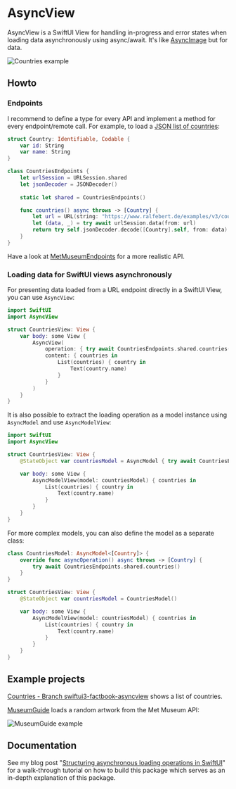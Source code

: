 # AsyncView

AsyncView is a SwiftUI View for handling in-progress and error states when loading data asynchronously using async/await. It's like [AsyncImage](https://developer.apple.com/documentation/swiftui/asyncimage) but for data.

![Countries example](https://cdn.ralfebert.de/asyncview_states-3aba8003.png)

## Howto

### Endpoints

I recommend to define a type for every API and implement a method for every endpoint/remote call. For example, to load a [JSON list of countries](https://www.ralfebert.de/examples/v3/countries.json):

```swift
struct Country: Identifiable, Codable {
    var id: String
    var name: String
}

class CountriesEndpoints {
    let urlSession = URLSession.shared
    let jsonDecoder = JSONDecoder()
    
    static let shared = CountriesEndpoints()

    func countries() async throws -> [Country] {
        let url = URL(string: "https://www.ralfebert.de/examples/v3/countries.json")!
        let (data, _) = try await urlSession.data(from: url)
        return try self.jsonDecoder.decode([Country].self, from: data)
    }
}
```

Have a look at [MetMuseumEndpoints](https://github.com/ralfebert/MetMuseumEndpoints/blob/main/Sources/MetMuseumEndpoints/MetMuseumEndpoints.swift#L303) for a more realistic API.

### Loading data for SwiftUI views asynchronously

For presenting data loaded from a URL endpoint directly in a SwiftUI View, you can use `AsyncView`:

```swift
import SwiftUI
import AsyncView

struct CountriesView: View {
    var body: some View {
        AsyncView(
            operation: { try await CountriesEndpoints.shared.countries() },
            content: { countries in
                List(countries) { country in
                    Text(country.name)
                }
            }
        )
    }
}
```

It is also possible to extract the loading operation as a model instance using `AsyncModel` and use `AsyncModelView`:

```swift
import SwiftUI
import AsyncView

struct CountriesView: View {
    @StateObject var countriesModel = AsyncModel { try await CountriesEndpoints.shared.countries() }

    var body: some View {
        AsyncModelView(model: countriesModel) { countries in
            List(countries) { country in
                Text(country.name)
            }
        }
    }
}
```

For more complex models, you can also define the model as a separate class:

```swift
class CountriesModel: AsyncModel<[Country]> {
    override func asyncOperation() async throws -> [Country] {
        try await CountriesEndpoints.shared.countries()
    }
}

struct CountriesView: View {
    @StateObject var countriesModel = CountriesModel()

    var body: some View {
        AsyncModelView(model: countriesModel) { countries in
            List(countries) { country in
                Text(country.name)
            }
        }
    }
}
```


## Example projects

[Countries - Branch swiftui3-factbook-asyncview](https://github.com/ralfebert/Countries/tree/swiftui3-factbook-asyncview) shows a list of countries.

[MuseumGuide](https://github.com/ralfebert/MuseumGuide) loads a random artwork from the Met Museum API:

![MuseumGuide example](https://github.com/ralfebert/MuseumGuide/raw/main/docs/museum-example-xcode.jpg)


## Documentation

See my blog post "[Structuring asynchronous loading operations in SwiftUI](https://www.ralfebert.com/ios-app-development/swiftui/asyncview/)" for a walk-through tutorial on how to build this package which serves as an in-depth explanation of this package.

